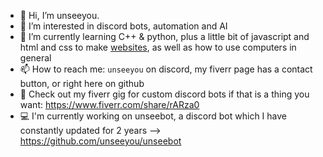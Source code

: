- 👋 Hi, I’m unseeyou.
- 👀 I’m interested in discord bots, automation and AI
- 🌱 I’m currently learning C++ & python, plus a little bit of javascript and html and css to make [websites](https://unseeyou.pages.dev), as well as how to use computers in general
- 📫 How to reach me: `unseeyou` on discord, my fiverr page has a contact button, or right here on github
- 💸 Check out my fiverr gig for custom discord bots if that is a thing you want: https://www.fiverr.com/share/rARza0
- 💻 I'm currently working on unseebot, a discord bot which I have constantly updated for 2 years --> https://github.com/unseeyou/unseebot
